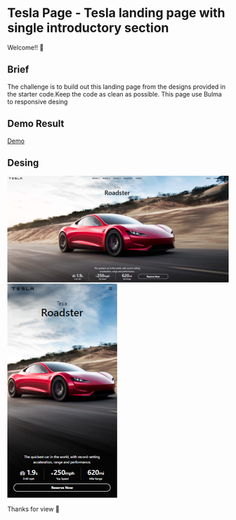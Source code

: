 # Tesla Page - Tesla landing page with single introductory section

Welcome!! :wave:

## Brief
The challenge is to build out this landing page from the designs provided in the starter code.Keep the code as clean as possible. This page use Bulma to responsive desing


## Demo Result

[Demo](https://vigorous-panini-ccfc3c.netlify.app/)

## Desing

![1](./desing/web_page.png)
![2](./desing/app.png)

Thanks for view :green_heart:
